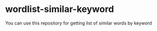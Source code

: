 # wordlist-similar-keyword
You can use this repository for getting list of similar words by keyword
